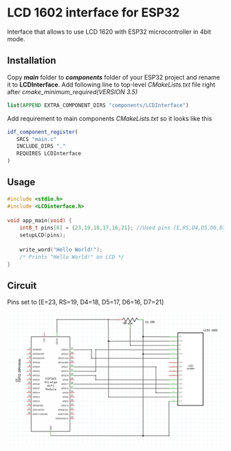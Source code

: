# LCD 1602 interface for ESP32

Interface that allows to use LCD 1620 with ESP32 microcontroller in 4bit mode.

## Installation

Copy ***main*** folder to ***components*** folder of your ESP32 project and rename it to **LCDInterface**.
Add following line to top-level *CMakeLists.txt* file right after *cmake_minimum_required(VERSION 3.5)*


 ```cmake
 list(APPEND EXTRA_COMPONENT_DIRS "components/LCDInterface")
 ```
 Add requirement to main components *CMakeLists.txt* so it looks like this
 ```cmake
 idf_component_register(
    SRCS "main.c"
    INCLUDE_DIRS "."
    REQUIRES LCDInterface
)
```

## Usage
```c
#include <stdio.h>
#include <LCDinterface.h>

void app_main(void) {
	int8_t pins[6] = {23,19,18,17,16,21}; //Used pins [E,RS,D4,D5,D6,D7]
	setupLCD(pins);
    
    write_word("Hello World!");
	/* Prints "Hello World!" on LCD */
}
```

## Circuit 
Pins set to [E=23, RS=19, D4=18, D5=17, D6=16, D7=21]

![circuit](circuit.png)
